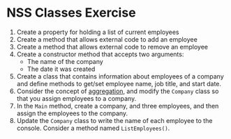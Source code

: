 # NSS Classes Exercise

1. Create a property for holding a list of current employees
1. Create a method that allows external code to add an employee
1. Create a method that allows external code to remove an employee
1. Create a constructor method that accepts two arguments:
    - The name of the company
    - The date it was created
1. Create a class that contains information about employees of a company and define methods to get/set employee name, job title, and start date.
1. Consider the concept of [aggregation](../08_RELATIONSHIPS.md#aggregation), and modify the `Company` class so that you assign employees to a company. 
1. In the `Main` method, create a company, and three employees, and then assign the employees to the company.
1. Update the `Company` class to write the name of each employee to the console. Consider a method named `ListEmployees()`.